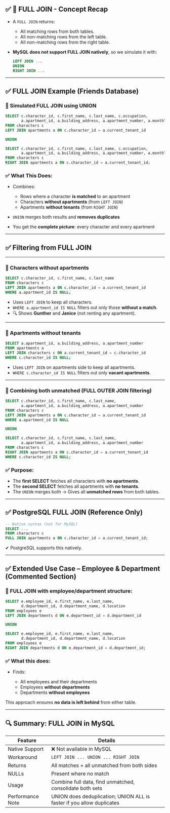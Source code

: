 ## ✅ 🔹 FULL JOIN - Concept Recap

* A `FULL JOIN` returns:

  * All matching rows from both tables.
  * All non-matching rows from the left table.
  * All non-matching rows from the right table.
* **MySQL does not support FULL JOIN natively**, so we simulate it with:

  ```sql
  LEFT JOIN ... 
  UNION 
  RIGHT JOIN ...
  ```

---

## ✅ FULL JOIN Example (Friends Database)

### 🔸 Simulated FULL JOIN using UNION

```sql
SELECT c.character_id, c.first_name, c.last_name, c.occupation,
       a.apartment_id, a.building_address, a.apartment_number, a.monthly_rent
FROM characters c
LEFT JOIN apartments a ON c.character_id = a.current_tenant_id

UNION

SELECT c.character_id, c.first_name, c.last_name, c.occupation,
       a.apartment_id, a.building_address, a.apartment_number, a.monthly_rent
FROM characters c
RIGHT JOIN apartments a ON c.character_id = a.current_tenant_id;
```

### ✅ What This Does:

* Combines:

  * Rows where a character **is matched** to an apartment
  * Characters **without apartments** (from `LEFT JOIN`)
  * Apartments **without tenants** (from `RIGHT JOIN`)
* `UNION` merges both results and **removes duplicates**
* You get the **complete picture**: every character and every apartment

---

## ✅ Filtering from FULL JOIN

---

### 🔸 Characters **without apartments**

```sql
SELECT c.character_id, c.first_name, c.last_name
FROM characters c
LEFT JOIN apartments a ON c.character_id = a.current_tenant_id
WHERE a.apartment_id IS NULL;
```

* Uses `LEFT JOIN` to keep all characters.
* `WHERE a.apartment_id IS NULL` filters out only those **without a match**.
* 🔍 Shows **Gunther** and **Janice** (not renting any apartment).

---

### 🔸 Apartments **without tenants**

```sql
SELECT a.apartment_id, a.building_address, a.apartment_number
FROM apartments a
LEFT JOIN characters c ON a.current_tenant_id = c.character_id
WHERE c.character_id IS NULL;
```

* Uses `LEFT JOIN` on apartments side to keep all apartments.
* `WHERE c.character_id IS NULL` filters out only **vacant apartments**.

---

### 🔸 Combining both unmatched (FULL OUTER JOIN filtering)

```sql
SELECT c.character_id, c.first_name, c.last_name, 
       a.apartment_id, a.building_address, a.apartment_number
FROM characters c
LEFT JOIN apartments a ON c.character_id = a.current_tenant_id
WHERE a.apartment_id IS NULL

UNION

SELECT c.character_id, c.first_name, c.last_name, 
       a.apartment_id, a.building_address, a.apartment_number
FROM characters c
RIGHT JOIN apartments a ON c.character_id = a.current_tenant_id
WHERE c.character_id IS NULL;
```

### ✅ Purpose:

* The **first SELECT** fetches all characters with **no apartments**.
* The **second SELECT** fetches all apartments with **no tenants**.
* The `UNION` merges both → Gives all **unmatched rows** from both tables.

---

## ✅ PostgreSQL FULL JOIN (Reference Only)

```sql
-- Native syntax (not for MySQL)
SELECT ...
FROM characters c
FULL JOIN apartments a ON c.character_id = a.current_tenant_id;
```

✔ PostgreSQL supports this natively.

---

## ✅ Extended Use Case – Employee & Department (Commented Section)

### 🔸 FULL JOIN with employee/department structure:

```sql
SELECT e.employee_id, e.first_name, e.last_name,
       d.department_id, d.department_name, d.location
FROM employees e
LEFT JOIN departments d ON e.department_id = d.department_id

UNION

SELECT e.employee_id, e.first_name, e.last_name,
       d.department_id, d.department_name, d.location
FROM employees e
RIGHT JOIN departments d ON e.department_id = d.department_id;
```

### ✅ What this does:

* Finds:

  * All employees and their departments
  * Employees **without departments**
  * Departments **without employees**

This approach ensures **no data is left behind** from either table.

---

## 🔍 Summary: FULL JOIN in MySQL

| Feature          | Details                                                               |
| ---------------- | --------------------------------------------------------------------- |
| Native Support   | ❌ Not available in MySQL                                              |
| Workaround       | `LEFT JOIN ... UNION ... RIGHT JOIN`                                  |
| Returns          | All matches + all unmatched from both sides                           |
| NULLs            | Present where no match                                                |
| Usage            | Combine full data, find unmatched, consolidate both sets              |
| Performance Note | UNION does deduplication; UNION ALL is faster if you allow duplicates |
